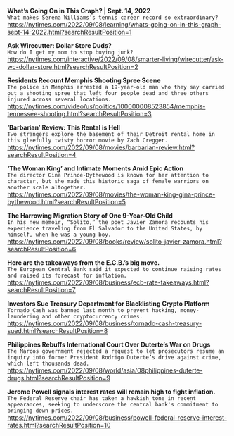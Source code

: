 **What’s Going On in This Graph? | Sept. 14, 2022**\
`What makes Serena Williams’s tennis career record so extraordinary?`\
https://nytimes.com/2022/09/08/learning/whats-going-on-in-this-graph-sept-14-2022.html?searchResultPosition=1

**Ask Wirecutter: Dollar Store Duds?**\
`How do I get my mom to stop buying junk?`\
https://nytimes.com/interactive/2022/09/08/smarter-living/wirecutter/ask-wc-dollar-store.html?searchResultPosition=2

**Residents Recount Memphis Shooting Spree Scene**\
`The police in Memphis arrested a 19-year-old man who they say carried out a shooting spree that left four people dead and three others injured across several locations.`\
https://nytimes.com/video/us/politics/100000008523854/memphis-tennessee-shooting.html?searchResultPosition=3

**‘Barbarian’ Review: This Rental is Hell**\
`Two strangers explore the basement of their Detroit rental home in this gleefully twisty horror movie by Zach Cregger.`\
https://nytimes.com/2022/09/08/movies/barbarian-review.html?searchResultPosition=4

**‘The Woman King’ and Intimate Moments Amid Epic Action**\
`The director Gina Prince-Bythewood is known for her attention to character, but she made this historic saga of female warriors on another scale altogether.`\
https://nytimes.com/2022/09/08/movies/the-woman-king-gina-prince-bythewood.html?searchResultPosition=5

**The Harrowing Migration Story of One 9-Year-Old Child**\
`In his new memoir, “Solito,” the poet Javier Zamora recounts his experience traveling from El Salvador to the United States, by himself, when he was a young boy.`\
https://nytimes.com/2022/09/08/books/review/solito-javier-zamora.html?searchResultPosition=6

**Here are the takeaways from the E.C.B.’s big move.**\
`The European Central Bank said it expected to continue raising rates and raised its forecast for inflation.`\
https://nytimes.com/2022/09/08/business/ecb-rate-takeaways.html?searchResultPosition=7

**Investors Sue Treasury Department for Blacklisting Crypto Platform**\
`Tornado Cash was banned last month to prevent hacking, money-laundering and other cryptocurrency crimes.`\
https://nytimes.com/2022/09/08/business/tornado-cash-treasury-sued.html?searchResultPosition=8

**Philippines Rebuffs International Court Over Duterte’s War on Drugs**\
`The Marcos government rejected a request to let prosecutors resume an inquiry into former President Rodrigo Duterte’s drive against crime, which left thousands dead.`\
https://nytimes.com/2022/09/08/world/asia/08philippines-duterte-drugs.html?searchResultPosition=9

**Jerome Powell signals interest rates will remain high to fight inflation.**\
`The Federal Reserve chair has taken a hawkish tone in recent appearances, seeking to underscore the central bank's commitment to bringing down prices.`\
https://nytimes.com/2022/09/08/business/powell-federal-reserve-interest-rates.html?searchResultPosition=10

